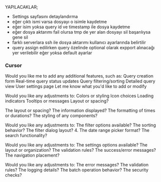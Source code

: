 YAPILACAKLAR;
- Settings sayfasını detaylandırma
- eğer çıktı ismi varsa dosyayı o isimle kaydetme
- eğer isim yoksa query id ve timestamp ile dosya kaydetme
- eğer dosya aktarımı fail olursa tmp de yer alan dosyayı sil başarılıysa gene sil
- farklı serverlara ssh ile dosya aktarımı kullanıcı ayarlarında belirtilir
- query assign edilirken query özelinde optional olarak expport alınacağı yer verilebilir eğer yoksa default ayarlar


### Cursor

Would you like me to add any additional features, such as:
Query creation form
Real-time query status updates
Query filtering/sorting
Detailed query view
User settings page
Let me know what you'd like to add or modify



Would you like any adjustments to:
Colors or styling
Icon choices
Loading indicators
Tooltips or messages
Layout or spacing?


The layout or spacing?
The information displayed?
The formatting of times or durations?
The styling of any components?


Would you like any adjustments to:
The filter options available?
The sorting behavior?
The filter dialog layout?
4. The date range picker format?
The search functionality?


Would you like any adjustments to:
The settings options available?
The layout or organization?
The validation rules?
The success/error messages?
The navigation placement?



Would you like any adjustments to:
The error messages?
The validation rules?
The logging details?
The batch operation behavior?
The security checks?